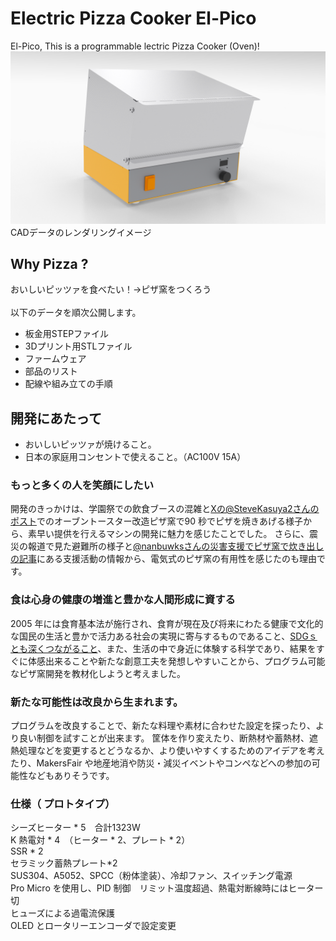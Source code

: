 # Electric Pizza Cooker El-Pico
El-Pico, This is a programmable lectric Pizza Cooker (Oven)!
\
![Screenshot](image/image.png)
CADデータのレンダリングイメージ

## Why Pizza ?
おいしいピッツァを食べたい！→ピザ窯をつくろう
\
\
以下のデータを順次公開します。
* 板金用STEPファイル
* 3Dプリント用STLファイル
* ファームウェア
* 部品のリスト
* 配線や組み立ての手順

## 開発にあたって
* おいしいピッツァが焼けること。
* 日本の家庭用コンセントで使えること。（AC100V 15A）

### もっと多くの人を笑顔にしたい
開発のきっかけは、学園祭での飲食ブースの混雑と[Xの@SteveKasuya2さんのポスト](https://x.com/SteveKasuya2/status/1695339494550224910)でのオーブントースター改造ピザ窯で90 秒でピザを焼きあげる様子から、素早い提供を行えるマシンの開発に魅力を感じたことでした。
さらに、震災の報道で見た避難所の様子と[@nanbuwksさんの災害支援でピザ窯で炊き出しの記事](https://qiita.com/nanbuwks/items/adf3fea1b13d262047f9)にある支援活動の情報から、電気式のピザ窯の有用性を感じたのも理由です。

### 食は心身の健康の増進と豊かな人間形成に資する
2005 年には食育基本法が施行され、食育が現在及び将来にわたる健康で文化的な国民の生活と豊かで活力ある社会の実現に寄与するものであること、[SDGｓとも深くつながること](https://www.maff.go.jp/j/syokuiku/network/topics/2022forum.html)、また、生活の中で身近に体験する科学であり、結果をすぐに体感出来ることや新たな創意工夫を発想しやすいことから、プログラム可能なピザ窯開発を教材化しようと考えました。

### 新たな可能性は改良から生まれます。
プログラムを改良することで、新たな料理や素材に合わせた設定を探ったり、より良い制御を試すことが出来ます。
筐体を作り変えたり、断熱材や蓄熱材、遮熱処理などを変更するとどうなるか、より使いやすくするためのアイデアを考えたり、MakersFair や地産地消や防災・減災イベントやコンペなどへの参加の可能性などもありそうです。

### 仕様（ プロトタイプ）
シーズヒーター * 5　合計1323W\
K 熱電対 * 4　（ヒーター * 2、プレート * 2）\
SSR * 2\
セラミック蓄熱プレート*2\
SUS304、A5052、SPCC（粉体塗装）、冷却ファン、スイッチング電源\
Pro Micro を使用し、PID 制御　リミット温度超過、熱電対断線時にはヒーター切\
ヒューズによる過電流保護\
OLED とロータリーエンコーダで設定変更